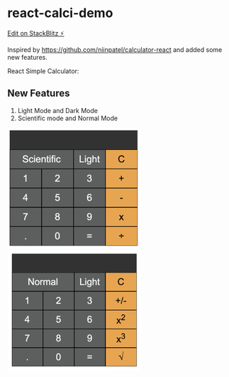 # react-calci-demo

[Edit on StackBlitz ⚡️](https://stackblitz.com/edit/react-calci-demo)

Inspired by https://github.com/niinpatel/calculator-react and added some new features.


React Simple Calculator: 

## New Features
1. Light Mode and Dark Mode 
2. Scientific mode and Normal Mode
<img src="./dark_normal.png" width="300">

<img src="./dark_scientific.png" width="300">
